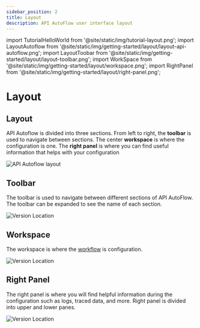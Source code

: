 ```yaml
---
sidebar_position: 2
title: Layout
description: API AutoFlow user interface layout
---
```


import TutorialHelloWorld from '@site/static/img/tutorial-layout.png';
import LayoutAutoflow from '@site/static/img/getting-started/layout/layout-api-autoflow.png';
import LayoutToobar from '@site/static/img/getting-started/layout/layout-toolbar.png';
import WorkSpace from '@site/static/img/getting-started/layout/workspace.png';
import RightPanel from '@site/static/img/getting-started/layout/right-panel.png';

# Layout

<!-- # Learn with Video Tutorial

<div class="videoBlock">
    <div class="videoLeft">
        <div class="videoWrapper">
            <a href="../../../Tutorial/#102-key-concept-installation-and-hello-world"><img src={TutorialHelloWorld} /></a>
        </div>
    </div>
    <div class="videoRight">
        <div class="videoText">
            <a href="../../../Tutorial/#103-product-layout-and-navigation"><h2><code>103</code> Layout and Navigation</h2></a>
            <p>Topics covered</p>
                <ul>
                    <li>Define API</li>
                    <li>Create a Server</li>
                </ul>
            <p>Duration:  3 mins</p>
        </div>
    </div>
    <div class="videoClearer"></div>
</div> -->

## Layout

API Autoflow is divided into three sections. From left to right, the **toolbar** is used to navigate between sections. The center **workspace** is where the configuration is one. The **right panel** is where you can find useful information that helps with your configuration

<!-- <div class="myResponsiveImg">
    <img src={LayoutAutoflow} alt="Version Location" class="myResponsiveImg"/>
</div> -->

![API Autoflow layout](@site/static/img/getting-started/layout/layout-api-autoflow.png)

<!-- ![API AutoFlow Lay out](layout_api_autoflow.png) -->

## Toolbar

The toolbar is used to navigate between different sections of API AutoFlow. The toolbar can be expanded to see the name of each section.

<div class="toolbarimg">
    <img src={LayoutToobar} alt="Version Location" class="myResponsiveImg"/>
</div>

## Workspace

The workspace is where the [workflow](@site/docs/Documentation/Guide/Workflow/Index.md) is configuration.

<div class="myResponsiveImg">
    <img src={WorkSpace} alt="Version Location" class="myResponsiveImg"/>
</div>

## Right Panel

The right panel is where you will find helpful information during the configuration such as logs, traced data, and more. Right panel is divided into upper and lower panes.

<div class="myResponsiveImg">
    <img src={RightPanel} alt="Version Location" class="myResponsiveImg"/>
</div>
